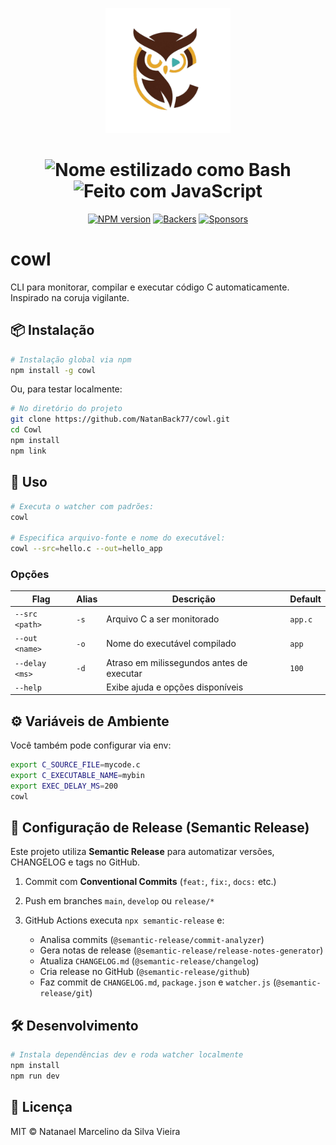<p align="center">
  <img src="assets/logo.png" alt="Logo do Cowl" width="200" />
</p>

<h1 align="center">
  <img src="https://img.shields.io/badge/Bash-Cowl-4EAA25?style=for-the-badge&logo=gnu-bash&logoColor=white" alt="Nome estilizado como Bash">
  <img src="https://img.shields.io/badge/JavaScript-Cowl-F7DF1E?style=for-the-badge&logo=javascript&logoColor=black" alt="Feito com JavaScript">
</h1>

<p align="center">
  <a href="https://www.npmjs.com/package/cowl"><img src="https://img.shields.io/npm/v/cowl.svg" alt="NPM version"></a>
  <a href="https://opencollective.com/cowl"><img src="https://opencollective.com/cowl/backers/badge.svg" alt="Backers"></a>
  <a href="https://opencollective.com/cowl"><img src="https://opencollective.com/cowl/sponsors/badge.svg" alt="Sponsors"></a>
</p>

# cowl

CLI para monitorar, compilar e executar código C automaticamente. Inspirado na coruja vigilante.

## 📦 Instalação

```bash
# Instalação global via npm
npm install -g cowl
```

Ou, para testar localmente:

```bash
# No diretório do projeto
git clone https://github.com/NatanBack77/cowl.git
cd Cowl
npm install
npm link
```

## 🚀 Uso

```bash
# Executa o watcher com padrões:
cowl

# Especifica arquivo-fonte e nome do executável:
cowl --src=hello.c --out=hello_app
```

### Opções

| Flag           | Alias | Descrição                                 | Default |
| -------------- | ----- | ----------------------------------------- | ------- |
| `--src <path>` | `-s`  | Arquivo C a ser monitorado                | `app.c` |
| `--out <name>` | `-o`  | Nome do executável compilado              | `app`   |
| `--delay <ms>` | `-d`  | Atraso em milissegundos antes de executar | `100`   |
| `--help`       |       | Exibe ajuda e opções disponíveis          |         |

## ⚙️ Variáveis de Ambiente

Você também pode configurar via env:

```bash
export C_SOURCE_FILE=mycode.c
export C_EXECUTABLE_NAME=mybin
export EXEC_DELAY_MS=200
cowl
```

## 📄 Configuração de Release (Semantic Release)

Este projeto utiliza **Semantic Release** para automatizar versões, CHANGELOG e tags no GitHub.

1. Commit com **Conventional Commits** (`feat:`, `fix:`, `docs:` etc.)
2. Push em branches `main`, `develop` ou `release/*`
3. GitHub Actions executa `npx semantic-release` e:

   * Analisa commits (`@semantic-release/commit-analyzer`)
   * Gera notas de release (`@semantic-release/release-notes-generator`)
   * Atualiza `CHANGELOG.md` (`@semantic-release/changelog`)
   * Cria release no GitHub (`@semantic-release/github`)
   * Faz commit de `CHANGELOG.md`, `package.json` e `watcher.js` (`@semantic-release/git`)

## 🛠️ Desenvolvimento

```bash
# Instala dependências dev e roda watcher localmente
npm install
npm run dev
```

## 📝 Licença

MIT © Natanael Marcelino da Silva Vieira
